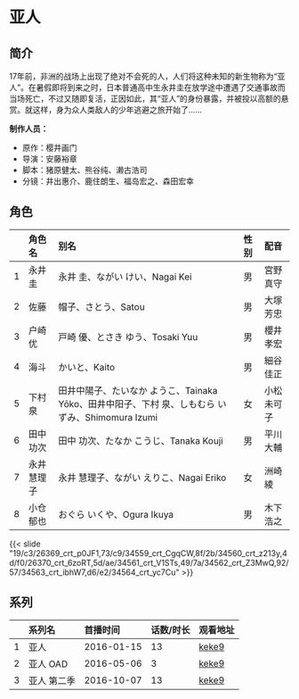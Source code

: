 # 亚人


## 简介

17年前，非洲的战场上出现了绝对不会死的人，人们将这种未知的新生物称为“亚人”。在暑假即将到来之时，日本普通高中生永井圭在放学途中遭遇了交通事故而当场死亡，不过又随即复活，正因如此，其“亚人”的身份暴露，并被投以高额的悬赏。就这样，身为众人类敌人的少年逃避之旅开始了……

**制作人员：**
- 原作：樱井画门
- 导演：安藤裕章
- 脚本：猪原健太、熊谷纯、濑古浩司
- 分镜：井出惠介、鹿住朗生、福岛宏之、森田宏幸

## 角色

|     |   角色名   |   别名  | 性别 |  配音  |
|:--- |:------  |:----      |:---  |:--   |
| 1 | 永井圭 | 永井 圭、ながい けい、Nagai Kei | 男 | 宮野真守 |
| 2 | 佐藤 | 帽子、さとう、Satou | 男 | 大塚芳忠 |
| 3 | 户崎优 | 戸崎 優、とさき ゆう、Tosaki Yuu | 男 | 櫻井孝宏 |
| 4 | 海斗 | かいと、Kaito | 男 | 細谷佳正 |
| 5 | 下村泉 | 田井中陽子、たいなか ようこ、Tainaka Yōko、田井中阳子、下村 泉、しもむら いずみ、Shimomura Izumi | 女 | 小松未可子 |
| 6 | 田中功次 | 田中 功次、たなか こうじ、Tanaka Kouji | 男 | 平川大輔 |
| 7 | 永井慧理子 | 永井 慧理子、ながい えりこ、Nagai Eriko | 女 | 洲崎綾 |
| 8 | 小仓郁也 | おぐら いくや、Ogura Ikuya | 男 | 木下浩之 |

{{< slide "19/c3/26369_crt_p0JF1,73/c9/34559_crt_CgqCW,8f/2b/34560_crt_z213y,4d/f0/26370_crt_6zoRT,5d/ae/34561_crt_V1STs,49/7a/34562_crt_Z3MwQ,92/57/34563_crt_ibhW7,d6/e2/34564_crt_yc7Cu" >}}

## 系列

|     | 系列名    | 首播时间       | 话数/时长 | 观看地址                                                    |
| :-- | :----- | :--------- | :---- | :------------------------------------------------------ |
| 1   | 亚人     | 2016-01-15 | 13    | [keke9](https://www.keke9.app/play/22488-4-169959.html) |
| 2   | 亚人 OAD | 2016-05-06 | 3     | [keke9](https://www.keke9.app/play/21665-4-154465.html) |
| 3   | 亚人 第二季 | 2016-10-07 | 13    | [keke9](https://www.keke9.app/play/22487-4-169946.html) |

